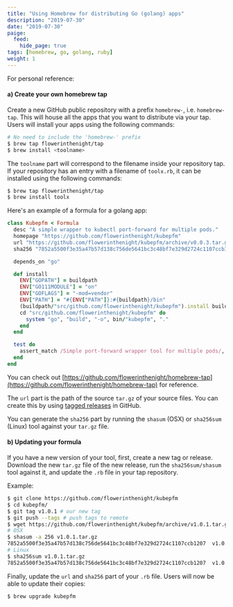 ```yaml
---
title: "Using Homebrew for distributing Go (golang) apps"
description: "2019-07-30"
date: "2019-07-30"
paige:
  feed:
    hide_page: true
tags: [homebrew, go, golang, ruby]
weight: 1
---
```


For personal reference:

#### a) Create your own homebrew tap

Create a new GitHub public repository with a prefix `homebrew-`, i.e. `homebrew-tap`. This will house all the apps that you want to distribute via your tap. Users will install your apps using the following commands:

```sh
# No need to include the 'homebrew-' prefix
$ brew tap flowerinthenight/tap
$ brew install <toolname>
```

The `toolname` part will correspond to the filename inside your repository tap. If your repository has an entry with a filename of `toolx.rb`, it can be installed using the following commands:

```sh
$ brew tap flowerinthenight/tap
$ brew install toolx
```

Here's an example of a formula for a golang app:

```ruby
class Kubepfm < Formula
  desc "A simple wrapper to kubectl port-forward for multiple pods."
  homepage "https://github.com/flowerinthenight/kubepfm"
  url "https://github.com/flowerinthenight/kubepfm/archive/v0.0.3.tar.gz"
  sha256 "7852a5500f3e35a47b57d138c756de5641bc3c48bf7e329d2724c1107ccb1207"

  depends_on "go"

  def install
    ENV["GOPATH"] = buildpath
    ENV["GO111MODULE"] = "on"
    ENV["GOFLAGS"] = "-mod=vendor"
    ENV["PATH"] = "#{ENV["PATH"]}:#{buildpath}/bin"
    (buildpath/"src/github.com/flowerinthenight/kubepfm").install buildpath.children
    cd "src/github.com/flowerinthenight/kubepfm" do
      system "go", "build", "-o", bin/"kubepfm", "."
    end
  end

  test do
    assert_match /Simple port-forward wrapper tool for multiple pods/, shell_output("#{bin}/kubepfm -h", 0)
  end
end
```

You can check out [https://github.com/flowerinthenight/homebrew-tap](https://github.com/flowerinthenight/homebrew-tap) for reference.

The `url` part is the path of the source `tar.gz` of your source files. You can create this by using [tagged releases](https://help.github.com/en/enterprise/2.16/user/articles/about-releases) in GitHub.

You can generate the `sha256` part by running the `shasum` (OSX) or `sha256sum` (Linux) tool against your `tar.gz` file.

#### b) Updating your formula

If you have a new version of your tool, first, create a new tag or release. Download the new `tar.gz` file of the new release, run the `sha256sum/shasum` tool against it, and update the `.rb` file in your tap repository.

Example:

```sh
$ git clone https://github.com/flowerinthenight/kubepfm
$ cd kubepfm/
$ git tag v1.0.1 # our new tag
$ git push --tags # push tags to remote
$ wget https://github.com/flowerinthenight/kubepfm/archive/v1.0.1.tar.gz
# OSX
$ shasum -a 256 v1.0.1.tar.gz
7852a5500f3e35a47b57d138c756de5641bc3c48bf7e329d2724c1107ccb1207  v1.0.1.tar.gz
# Linux
$ sha256sum v1.0.1.tar.gz
7852a5500f3e35a47b57d138c756de5641bc3c48bf7e329d2724c1107ccb1207  v1.0.1.tar.gz
```

Finally, update the `url` and `sha256` part of your `.rb` file. Users will now be able to update their copies:

```sh
$ brew upgrade kubepfm
```

<br>

